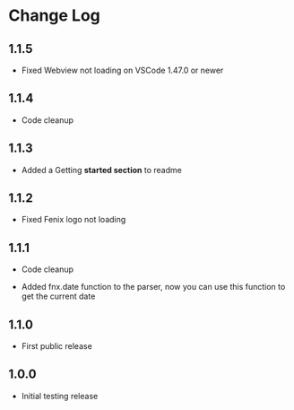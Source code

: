 # Change Log

## 1.1.5

- Fixed Webview not loading on VSCode 1.47.0 or newer

## 1.1.4

- Code cleanup

## 1.1.3

- Added a Getting **started section** to readme

## 1.1.2

- Fixed Fenix logo not loading

## 1.1.1

- Code cleanup

- Added fnx.date function to the parser, now you can use this function to get the current date

## 1.1.0

- First public release

## 1.0.0

- Initial testing release